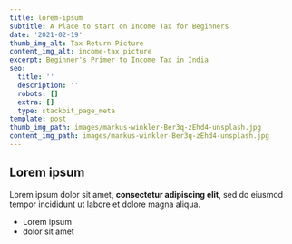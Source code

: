 ```yaml
---
title: lorem-ipsum
subtitle: A Place to start on Income Tax for Beginners
date: '2021-02-19'
thumb_img_alt: Tax Return Picture
content_img_alt: income-tax picture
excerpt: Beginner's Primer to Income Tax in India
seo:
  title: ''
  description: ''
  robots: []
  extra: []
  type: stackbit_page_meta
template: post
thumb_img_path: images/markus-winkler-Ber3q-zEhd4-unsplash.jpg
content_img_path: images/markus-winkler-Ber3q-zEhd4-unsplash.jpg
---
```

## Lorem ipsum

Lorem ipsum dolor sit amet, **consectetur adipiscing elit**, sed do eiusmod tempor incididunt ut labore et dolore magna aliqua.

- Lorem ipsum
- dolor sit amet
